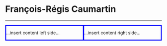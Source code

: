 # François-Régis Caumartin

<hr />


<div class="grid">
    <div class="col-1-2">
       <div class="content">
           <p>...insert content left side...</p>
       </div>
    </div>
    <div class="col-1-2">
       <div class="content">
           <p>...insert content right side...</p>
       </div>
    </div>
</div>

<style>
     .grid {
    display: flex;
    }
    .col-1-2 {
    flex: 1;
    }
    .cole-1-2:last-child {
    margin-left: 20px;
    }
    div {
        border: 1px solid blue;
    }
</style>
